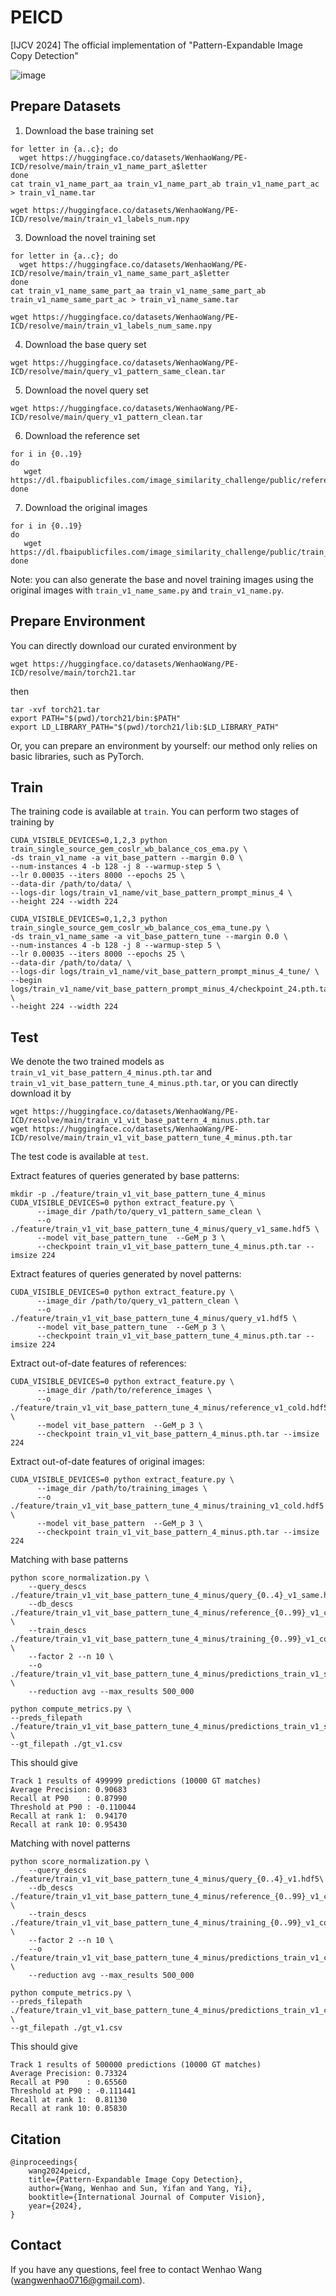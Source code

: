 # PEICD
[IJCV 2024] The official implementation of "Pattern-Expandable Image Copy Detection"

![image](https://github.com/WangWenhao0716/PEICD/blob/main/PEICD.png)

## Prepare Datasets

1. Download the base training set
  ```
for letter in {a..c}; do
    wget https://huggingface.co/datasets/WenhaoWang/PE-ICD/resolve/main/train_v1_name_part_a$letter
done
cat train_v1_name_part_aa train_v1_name_part_ab train_v1_name_part_ac > train_v1_name.tar

wget https://huggingface.co/datasets/WenhaoWang/PE-ICD/resolve/main/train_v1_labels_num.npy
  ```

3. Download the novel training set
  ```
for letter in {a..c}; do
    wget https://huggingface.co/datasets/WenhaoWang/PE-ICD/resolve/main/train_v1_name_same_part_a$letter
done
cat train_v1_name_same_part_aa train_v1_name_same_part_ab train_v1_name_same_part_ac > train_v1_name_same.tar

wget https://huggingface.co/datasets/WenhaoWang/PE-ICD/resolve/main/train_v1_labels_num_same.npy
  ```
4. Download the base query set
```
wget https://huggingface.co/datasets/WenhaoWang/PE-ICD/resolve/main/query_v1_pattern_same_clean.tar
```
5. Download the novel query set
```
wget https://huggingface.co/datasets/WenhaoWang/PE-ICD/resolve/main/query_v1_pattern_clean.tar
```
6. Download the reference set

```
for i in {0..19}
do
   wget https://dl.fbaipublicfiles.com/image_similarity_challenge/public/references_$i.zip
done
```
7. Download the original images

```
for i in {0..19}
do
   wget https://dl.fbaipublicfiles.com/image_similarity_challenge/public/train_$i.zip
done
```

Note: you can also generate the base and novel training images using the original images with ```train_v1_name_same.py``` and ```train_v1_name.py```.

## Prepare Environment
You can directly download our curated environment by
```
wget https://huggingface.co/datasets/WenhaoWang/PE-ICD/resolve/main/torch21.tar
```
then
```
tar -xvf torch21.tar
export PATH="$(pwd)/torch21/bin:$PATH"
export LD_LIBRARY_PATH="$(pwd)/torch21/lib:$LD_LIBRARY_PATH"
```

Or, you can prepare an environment by yourself: our method only relies on basic libraries, such as PyTorch.


## Train
The training code is available at ```train```. 
You can perform two stages of training by
```
CUDA_VISIBLE_DEVICES=0,1,2,3 python train_single_source_gem_coslr_wb_balance_cos_ema.py \
-ds train_v1_name -a vit_base_pattern --margin 0.0 \
--num-instances 4 -b 128 -j 8 --warmup-step 5 \
--lr 0.00035 --iters 8000 --epochs 25 \
--data-dir /path/to/data/ \
--logs-dir logs/train_v1_name/vit_base_pattern_prompt_minus_4 \
--height 224 --width 224
```
```
CUDA_VISIBLE_DEVICES=0,1,2,3 python train_single_source_gem_coslr_wb_balance_cos_ema_tune.py \
-ds train_v1_name_same -a vit_base_pattern_tune --margin 0.0 \
--num-instances 4 -b 128 -j 8 --warmup-step 5 \
--lr 0.00035 --iters 8000 --epochs 25 \
--data-dir /path/to/data/ \
--logs-dir logs/train_v1_name/vit_base_pattern_prompt_minus_4_tune/ \
--begin logs/train_v1_name/vit_base_pattern_prompt_minus_4/checkpoint_24.pth.tar \
--height 224 --width 224
```

## Test
We denote the two trained models as ```train_v1_vit_base_pattern_4_minus.pth.tar``` and ```train_v1_vit_base_pattern_tune_4_minus.pth.tar```, or you can directly download it by

```
wget https://huggingface.co/datasets/WenhaoWang/PE-ICD/resolve/main/train_v1_vit_base_pattern_4_minus.pth.tar
wget https://huggingface.co/datasets/WenhaoWang/PE-ICD/resolve/main/train_v1_vit_base_pattern_tune_4_minus.pth.tar
```

The test code is available at ```test```. 

Extract features of queries generated by base patterns:
```
mkdir -p ./feature/train_v1_vit_base_pattern_tune_4_minus
CUDA_VISIBLE_DEVICES=0 python extract_feature.py \
      --image_dir /path/to/query_v1_pattern_same_clean \
      --o ./feature/train_v1_vit_base_pattern_tune_4_minus/query_v1_same.hdf5 \
      --model vit_base_pattern_tune  --GeM_p 3 \
      --checkpoint train_v1_vit_base_pattern_tune_4_minus.pth.tar --imsize 224 
```
Extract features of queries generated by novel patterns:
```
CUDA_VISIBLE_DEVICES=0 python extract_feature.py \
      --image_dir /path/to/query_v1_pattern_clean \
      --o ./feature/train_v1_vit_base_pattern_tune_4_minus/query_v1.hdf5 \
      --model vit_base_pattern_tune  --GeM_p 3 \
      --checkpoint train_v1_vit_base_pattern_tune_4_minus.pth.tar --imsize 224 
```
Extract out-of-date features of references:
```
CUDA_VISIBLE_DEVICES=0 python extract_feature.py \
      --image_dir /path/to/reference_images \
      --o ./feature/train_v1_vit_base_pattern_tune_4_minus/reference_v1_cold.hdf5 \
      --model vit_base_pattern  --GeM_p 3 \
      --checkpoint train_v1_vit_base_pattern_4_minus.pth.tar --imsize 224 
```

Extract out-of-date features of original images:
```
CUDA_VISIBLE_DEVICES=0 python extract_feature.py \
      --image_dir /path/to/training_images \
      --o ./feature/train_v1_vit_base_pattern_tune_4_minus/training_v1_cold.hdf5 \
      --model vit_base_pattern  --GeM_p 3 \
      --checkpoint train_v1_vit_base_pattern_4_minus.pth.tar --imsize 224 
```

Matching with base patterns
```
python score_normalization.py \
    --query_descs ./feature/train_v1_vit_base_pattern_tune_4_minus/query_{0..4}_v1_same.hdf5\
    --db_descs ./feature/train_v1_vit_base_pattern_tune_4_minus/reference_{0..99}_v1_cold.hdf5 \
    --train_descs ./feature/train_v1_vit_base_pattern_tune_4_minus/training_{0..99}_v1_cold.hdf5 \
    --factor 2 --n 10 \
    --o ./feature/train_v1_vit_base_pattern_tune_4_minus/predictions_train_v1_same_cold.csv \
    --reduction avg --max_results 500_000

python compute_metrics.py \
--preds_filepath ./feature/train_v1_vit_base_pattern_tune_4_minus/predictions_train_v1_same_cold.csv \
--gt_filepath ./gt_v1.csv
```
This should give
```
Track 1 results of 499999 predictions (10000 GT matches)
Average Precision: 0.90683
Recall at P90    : 0.87990
Threshold at P90 : -0.110044
Recall at rank 1:  0.94170
Recall at rank 10: 0.95430
```

Matching with novel patterns

```
python score_normalization.py \
    --query_descs ./feature/train_v1_vit_base_pattern_tune_4_minus/query_{0..4}_v1.hdf5\
    --db_descs ./feature/train_v1_vit_base_pattern_tune_4_minus/reference_{0..99}_v1_cold.hdf5 \
    --train_descs ./feature/train_v1_vit_base_pattern_tune_4_minus/training_{0..99}_v1_cold.hdf5 \
    --factor 2 --n 10 \
    --o ./feature/train_v1_vit_base_pattern_tune_4_minus/predictions_train_v1_cold.csv \
    --reduction avg --max_results 500_000

python compute_metrics.py \
--preds_filepath ./feature/train_v1_vit_base_pattern_tune_4_minus/predictions_train_v1_cold.csv \
--gt_filepath ./gt_v1.csv
```
This should give
```
Track 1 results of 500000 predictions (10000 GT matches)
Average Precision: 0.73324
Recall at P90    : 0.65560
Threshold at P90 : -0.111441
Recall at rank 1:  0.81130
Recall at rank 10: 0.85830
```


## Citation
```
@inproceedings{
    wang2024peicd,
    title={Pattern-Expandable Image Copy Detection},
    author={Wang, Wenhao and Sun, Yifan and Yang, Yi},
    booktitle={International Journal of Computer Vision},
    year={2024},
}
```

## Contact

If you have any questions, feel free to contact Wenhao Wang (wangwenhao0716@gmail.com).

